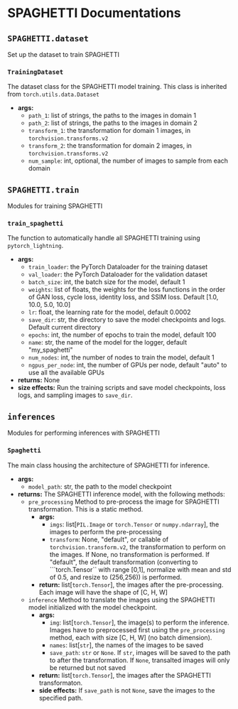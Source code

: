 # SPAGHETTI Documentations

## ```SPAGHETTI.dataset```
Set up the dataset to train SPAGHETTI

### ```TrainingDataset```
The dataset class for the SPAGHETTI model training. This class is inherited from ``torch.utils.data.Dataset``
- **args:**
    - ```path_1```: list of strings, the paths to the images in domain 1
    - ```path_2```: list of strings, the paths to the images in domain 2
    - ```transform_1```: the transformation for domain 1 images, in ```torchvision.transforms.v2```
    - ```transform_2```: the transformation for domain 2 images, in ```torchvision.transforms.v2```
    - ```num_sample```: int, optional, the number of images to sample from each domain

## ```SPAGHETTI.train```
Modules for training SPAGHETTI

### ```train_spaghetti```
The function to automatically handle all SPAGHETTI training using ```pytorch_lightning```. 
- **args:**
    - ```train_loader```: the PyTorch Dataloader for the training dataset
    - ```val_loader```: the PyTorch Dataloader for the validation dataset
    - ```batch_size```: int, the batch size for the model, default 1
    - ```weights```: list of floats, the weights for the loss functions in the order of GAN loss, cycle loss, identity loss, and SSIM loss. Default [1.0, 10.0, 5.0, 10.0]
    - ``lr``: float, the learning rate for the model, default 0.0002
    - ```save_dir```: str, the directory to save the model checkpoints and logs. Default current directory
    - ```epochs```: int, the number of epochs to train the model, default 100
    - ```name```: str, the name of the model for the logger, default "my_spaghetti"
    - ```num_nodes```: int, the number of nodes to train the model, default 1
    - ```ngpus_per_node```: int, the number of GPUs per node, default "auto" to use all the available GPUs
- **returns:**
    None
- **size effects:**
    Run the training scripts and save model checkpoints, loss logs, and sampling images to ```save_dir```.

## ```inferences```
Modules for performing inferences with SPAGHETTI

### ```Spaghetti```
The main class housing the architecture of SPAGHETTI for inference.
- **args:**
    - ```model_path```: str, the path to the model checkpoint
- **returns:**
The SPAGHETTI inference model, with the following methods:
    - ```pre_processing```
    Method to pre-process the image for SPAGHETTI transformation. This is a static method.
        - **args:**
            - ```imgs```: list[```PIL.Image``` or ```torch.Tensor``` or ```numpy.ndarray```], the images to perform the pre-processing
            - ```transform```: None, "default", or callable of ```torchvision.transform.v2```, the transformation to perform on the images. If None, no transformation is performed. If "default", the default transformation (converting to ```torch.Tensor`` with range [0,1], normalize with mean and std of 0.5, and resize to (256,256)) is performed.
        - **return:**
            list[```torch.Tensor```], the images after the pre-processing. Each image will have the shape of [C, H, W]
    - ```inference```
    Method to translate the images using the SPAGHETTI model initialized with the model checkpoint.
        - **args:**
            - ```img```: list[```torch.Tensor```], the image(s) to perform the inference. Images have to preprocessed first using the ```pre_processing``` method, each with size [C, H, W] (no batch dimension). 
            - ```names```: list[```str```], the names of the images to be saved
            - ```save_path```: ```str``` or ```None```. If ```str```, images will be saved to the path to after the transformation. If ```None```, transalted images will only be returned but not saved
        - **return:**
            list[```torch.Tensor```], the images after the SPAGHETTI transformaton.
        - **side effects:**
        If ```save_path``` is not ```None```, save the images to the specified path. 